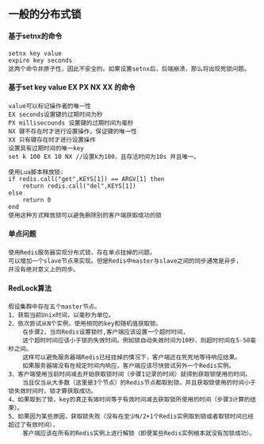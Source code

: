 
## 一般的分布式锁
    
#### 基于setnx的命令
    setnx key value 
    expire key seconds
    这两个命令非原子性，因此不安全的。如果设置setnx后，后端崩溃，那么将出现死锁问题。
    
#### 基于set key value EX PX NX XX 的命令
    value可以标记操作者的唯一性
    EX seconds设置键的过期时间为秒
    PX millisecounds 设置键的过期时间为毫秒
    NX 键不存在时才进行设置操作，保证键的唯一性
    XX 只有键存在时才进行设置操作
    设置具有过期时间的唯一key
    set k 100 EX 10 NX //设置k为100，且存活时间为10s 并且唯一。
    
    使用Lua脚本释放锁:
    if redis.call("get",KEYS[1]) == ARGV[1] then
        return redis.call("del",KEYS[1])
    else
        return 0
    end
    使用这种方式释放锁可以避免删除别的客户端获取成功的锁
    
#### 单点问题
    
    使用Redis服务器实现分布式锁，存在单点挂掉的问题。
    可以增加一个slave节点来实现。但是Redis中master与slave之间的同步通常是异步，
    并没有绝对意义上的同步。
    
#### RedLock算法

    假设集群中存在五个master节点。
    1、获取当前Unix时间，以毫秒为单位。
    2、依次尝试从N个实例，使用相同的key和随机值获取锁。
        在步骤2，当向Redis设置锁时,客户端应该设置一个超时时间，
        这个超时时间应该小于锁的失效时间。例如锁自动失效时间为10秒，则超时时间在5-50毫秒之间。
        这样可以避免服务器端Redis已经挂掉的情况下，客户端还在死死地等待响应结果。
        如果服务器端没有在规定时间内响应，客户端应该尽快尝试另外一个Redis实例。
    3、客户端使用当前时间减去开始获取锁时间（步骤1记录的时间）就得到获取锁使用的时间。
        当且仅当从大多数（这里是3个节点）的Redis节点都取到锁，并且获取锁使用的时间小于锁失效时间时，锁才算获取成功。
    4、如果取到了锁，key的真正有效时间等于有效时间减去获取锁所使用的时间（步骤3计算的结果）。
    5、如果因为某些原因，获取锁失败（没有在至少N/2+1个Redis实例取到锁或者取锁时间已经超过了有效时间），
        客户端应该在所有的Redis实例上进行解锁（即便某些Redis实例根本就没有加锁成功）。
